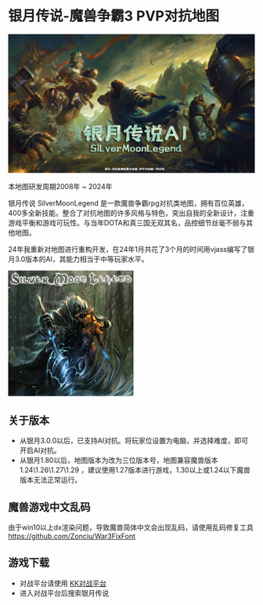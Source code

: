 # 银月传说-魔兽争霸3 PVP对抗地图
<img src="https://github.com/Moerj/SilverMoonLegend/blob/main/%E6%B8%B8%E6%88%8F%E8%BD%BD%E5%85%A5%E7%95%8C%E9%9D%A2.jpg?raw=true"/>

本地图研发周期2008年 ~ 2024年<br>

银月传说 SilverMoonLegend 是一款魔兽争霸rpg对抗类地图，拥有百位英雄，400多全新技能。整合了对抗地图的许多风格与特色，突出自我的全新设计，注重游戏平衡和游戏可玩性。与当年DOTA和真三国无双其名，品控细节丝毫不弱与其他地图。

24年我重新对地图进行重构开发，在24年1月共花了3个月的时间用vjass编写了银月3.0版本的AI，其能力相当于中等玩家水平。<br>

<img src="https://github.com/Moerj/SilverMoonLegend/blob/main/cover.jpg"/>

## 关于版本
- 从银月3.0.0以后，已支持AI对抗。将玩家位设置为电脑，并选择难度，即可开启AI对抗。
- 从银月1.80以后，地图版本为改为三位版本号，地图兼容魔兽版本 1.24\1.26\1.27\1.29 ，建议使用1.27版本进行游戏，1.30以上或1.24以下魔兽版本无法正常运行。

## 魔兽游戏中文乱码
由于win10以上dx渲染问题，导致魔兽简体中文会出现乱码，请使用乱码修复工具 https://github.com/Zonciu/War3FixFont

## 游戏下载
- 对战平台请使用 <a href="https://www.reckfeng.com" target="_blank">KK对战平台</a>
- 进入对战平台后搜索银月传说
